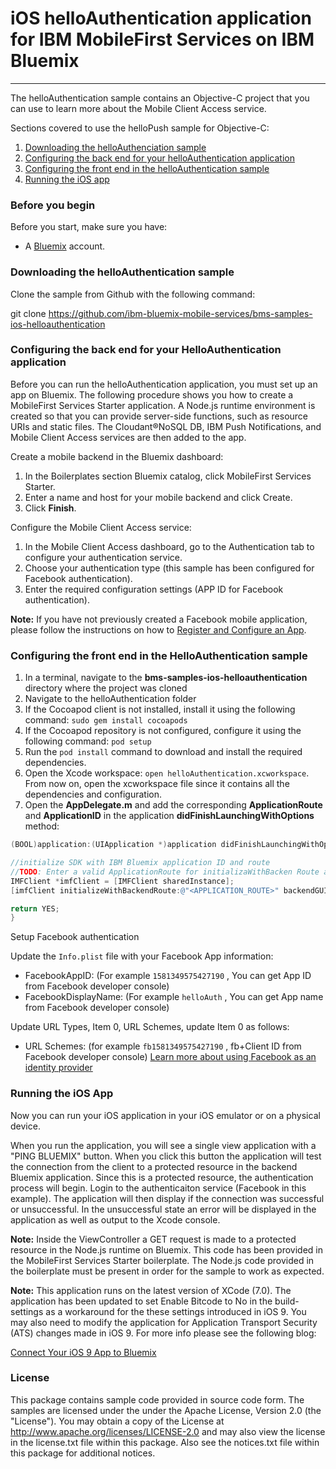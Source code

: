 # iOS helloAuthentication application for IBM MobileFirst Services on IBM Bluemix
---
The helloAuthentication sample contains an Objective-C project that you can use to learn more about the Mobile Client Access service.  

Sections covered to use the helloPush sample for Objective-C:

1. [Downloading the helloAuthenciation sample](#downloading-the-helloauthentication-sample)
2. [Configuring the back end for your helloAuthentication application](#configuring-the-back-end-for-your-helloauthentication-application)
3. [Configuring the front end in the helloAuthentication sample](#configuring-the-front-end-in-the-helloauthentication-sample)
4. [Running the iOS app](#running-the-ios-app)

### Before you begin
Before you start, make sure you have:

- A [Bluemix](http://bluemix.net) account.

### Downloading the helloAuthentication sample
Clone the sample from Github with the following command:

git clone https://github.com/ibm-bluemix-mobile-services/bms-samples-ios-helloauthentication

### Configuring the back end for your HelloAuthentication application
Before you can run the helloAuthentication application, you must set up an app on Bluemix.  The following procedure shows you how to create a MobileFirst Services Starter application. A Node.js runtime environment is created so that you can provide server-side functions, such as resource URIs and static files. The Cloudant®NoSQL DB, IBM Push Notifications, and Mobile Client Access services are then added to the app.

Create a mobile backend in the  Bluemix dashboard:

1.	In the Boilerplates section Bluemix catalog, click MobileFirst Services Starter.
2.	Enter a name and host for your mobile backend and click Create.
3.	Click **Finish**.

Configure the Mobile Client Access service:

1.	In the Mobile Client Access dashboard, go to the Authentication tab to configure your authentication service.  
2.  Choose your authentication type (this sample has been configured for Facebook authentication).
3.  Enter the required configuration settings (APP ID for Facebook authentication).

**Note:** If you have not previously created a Facebook mobile application, please follow the instructions on how to [Register and Configure an App](https://developers.facebook.com/docs/apps/register#create-app).

### Configuring the front end in the HelloAuthentication sample
1. In a terminal, navigate to the **bms-samples-ios-helloauthentication** directory where the project was cloned
2. Navigate to the helloAuthentication folder
3. If the Cocoapod client is not installed, install it using the following command: `sudo gem install cocoapods`
4. If the Cocoapod repository is not configured, configure it using the following command: `pod setup`
5. Run the `pod install` command to download and install the required dependencies.
6. Open the Xcode workspace: `open helloAuthentication.xcworkspace`. From now on, open the xcworkspace file since it contains all the dependencies and configuration.
7. Open the **AppDelegate.m** and add the corresponding **ApplicationRoute** and
**ApplicationID** in the application **didFinishLaunchingWithOptions** method:


```objective-c
(BOOL)application:(UIApplication *)application didFinishLaunchingWithOptions:(NSDictionary *)launchOptions {

//initialize SDK with IBM Bluemix application ID and route
//TODO: Enter a valid ApplicationRoute for initializaWithBacken Route and a valid ApplicationId for backenGUID
IMFClient *imfClient = [IMFClient sharedInstance];
[imfClient initializeWithBackendRoute:@"<APPLICATION_ROUTE>" backendGUID:@"<APPLICATION_ID>"];			

return YES;
}
```

Setup Facebook authentication

Update the `Info.plist` file with your Facebook App information:

- FacebookAppID: (For example `1581349575427190` , You can get App ID from Facebook developer console)
- FacebookDisplayName: (For example `helloAuth`  , You can get App name from Facebook developer console)

Update URL Types, Item 0, URL Schemes, update Item 0 as follows:

- URL Schemes: (for example `fb1581349575427190` , fb+Client ID from Facebook developer console)
[Learn more about using Facebook as an identity provider](https://www.ng.bluemix.net/docs/#services/mobileaccess/security/id_provs/index-gentopic2.html#usingfacebookauthentication)   

### Running the iOS App
Now you can run your iOS application in your iOS emulator or on a physical device.

When you run the application, you will see a single view application with a "PING BLUEMIX" button. When you click this button the application will test the connection from the client to a protected resource in the backend Bluemix application. Since this is a protected resource, the authentication process will begin. Login to the authenticaiton service (Facebook in this example).  The application will then display if the connection was successful or unsuccessful. In the unsuccessful state an error will be displayed in the application as well as output to the Xcode console. 

**Note:** Inside the ViewController a GET request is made to a protected resource in the Node.js runtime on Bluemix. This code has been provided in the MobileFirst Services Starter boilerplate. The Node.js code provided in the boilerplate must be present in order for the sample to work as expected.


**Note:** This application runs on the latest version of XCode (7.0). The application has been updated to set Enable Bitcode to No in the build-settings as a workaround for the these settings introduced in iOS 9. You may also need to modify the application for Application Transport Security (ATS) changes made in iOS 9. For more info please see the following blog:

[Connect Your iOS 9 App to Bluemix](https://developer.ibm.com/bluemix/2015/09/16/connect-your-ios-9-app-to-bluemix/)


### License
This package contains sample code provided in source code form. The samples are licensed under the under the Apache License, Version 2.0 (the "License"). You may obtain a copy of the License at http://www.apache.org/licenses/LICENSE-2.0 and may also view the license in the license.txt file within this package. Also see the notices.txt file within this package for additional notices.
